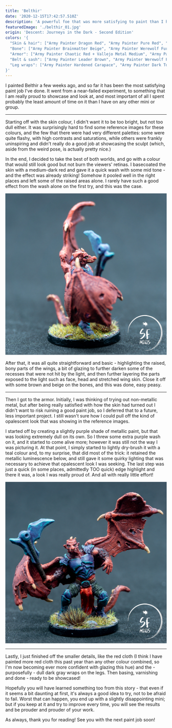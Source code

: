 ```yaml
---
title: 'Belthir'
date: '2020-12-15T17:42:57.510Z'
description: 'A powerful foe that was more satisfying to paint than I had imagined.'
featuredImage: './belthir_01.jpg'
origin: 'Descent: Journeys in the Dark - Second Edition'
colors: '{
  "Skin & hair": ["Army Painter Dragon Red", "Army Painter Pure Red", "Army Painter Dark Tone Quickwash", "Army Painter Hardened Carapace"],
  "Bone": ["Army Painter Brainmatter Beige", "Army Painter Werewolf Fur", "Army Painter Strong Tone Quickwash"],
  "Armor": ["Army Painter Chaotic Red + Vallejo Metal Medium", "Army Painter Blue Tone Quickwash", "Army Painter Grimoire Purple", "Army Painter Elemental Bolt"],
  "Belt & sash": ["Army Painter Leader Brown", "Army Painter Werewolf Fur", "Army Painter Chaotic Red", "Army Painter Pixie Pink + Army Painter Matt White", "Army Painter Pure Red", "Army Painter Dragon Red + Vallejo Glazing Medium"],
  "Leg wraps": ["Army Painter Hardened Carapace", "Army Painter Dark Tone Quickwash"]
}'
---
```


I painted Belthir a few weeks ago, and so far it has been the most satisfying paint job I've done. It went from a near-failed experiment, to something that I am really proud to showcase and look at, and most important of all I spent probably the least amount of time on it than I have on any other mini or group.

---

Starting off with the skin colour, I didn't want it to be too bright, but not too dull either. It was surprisingly hard to find some reference images for these colours, and the few that there were had very different palettes: some were quite flashy, with high contrasts and saturations, while others were frankly uninspiring and didn't really do a good job at showcasing the sculpt (which, aside from the weird pose, is actually pretty nice.)

In the end, I decided to take the best of both worlds, and go with a colour that would still look good but not burn the viewers' retinas. I basecoated the skin with a medium-dark red and gave it a quick wash with some mid tone - and the effect was already striking! Somehow it pooled well in the right places and left some of the raised areas alone. I rarely have such a good effect from the wash alone on the first try, and this was the case.

![Right side view](./belthir_03.jpg)

After that, it was all quite straightforward and basic - highlighting the raised, bony parts of the wings, a bit of glazing to further darken some of the recesses that were not hit by the light, and then further layering the parts exposed to the light such as face, head and stretched wing skin. Close it off with some brown and beige on the bones, and this was done, easy peasy.

---

Then I got to the armor. Initially, I was thinking of trying out non-metallic metal, but after being really satisfied with how the skin had turned out I didn't want to risk ruining a good paint job, so I deferred that to a future, less important project. I still wasn't sure how I could pull off the kind of opalescent look that was showing in the reference images.

I started off by creating a slightly purple shade of metallic paint, but that was looking extremely dull on its own. So I threw some extra purple wash on it, and it started to come alive more; however it was still not the way I was picturing it. At that point, I simply started to lightly dry-brush it with a teal colour and, to my surprise, that did most of the trick: it retained the metallic luminescence below, and still gave it some quirky lighting that was necessary to achieve that opalescent look I was seeking. The last step was just a quick (in some places, admittedly TOO quick) edge highlight and there it was, a look I was really proud of. And all with really little effort!

![Front view](./belthir_02.jpg)

---

Lastly, I just finished off the smaller details, like the red cloth (I think I have painted more red cloth this past year than any other colour combined, so I'm now becoming ever more confident with glazing this hue) and the - purposefully - dull dark gray wraps on the legs. Then basing, varnishing and done - ready to be showcased!

Hopefully you will have learned something too from this story - that even if it seems a bit daunting at first, it's always a good idea to try, not to be afraid to fail. Worst that can happen, you end up with a slightly disappointing mini; but if you keep at it and try to improve every time, you will see the results and be prouder and prouder of your work.

As always, thank you for reading! See you with the next paint job soon!
